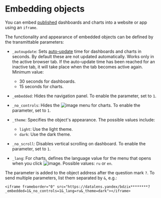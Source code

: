 # Embedding objects

You can embed [published](../concepts/datalens-public.md) dashboards and charts into a website or app using an `iframe`.


The functionality and appearance of embedded objects can be defined by the transmittable parameters:

* `_autoupdate`: Sets [auto-update](./settings.md#auto-update) time for dashboards and charts in seconds. By default these are not updated automatically. Works only in the active browser tab. If the auto-update time has been reached for an inactive tab, it will take place when the tab becomes active again. Minimum value:

   * 30 seconds for dashboards.
   * 15 seconds for charts.

* `_embedded`: Hides the navigation panel. To enable the parameter, set to `1`.
* `_no_controls`: Hides the ![image](../../_assets/console-icons/ellipsis.svg) menu for charts. To enable the parameter, set to `1`.
* `_theme`: Specifies the object's appearance. The possible values include:

   * `light`: Use the light theme.
   * `dark`: Use the dark theme.

* `_no_scroll`: Disables vertical scrolling on dashboard. To enable the parameter, set to `1`.
* `_lang`: For charts, defines the language value for the menu that opens when you click ![image](../../_assets/console-icons/ellipsis.svg). Possible values: `ru` or `en`.

The parameter is added to the object address after the question mark `?`. To send multiple parameters, list them separated by `&`, e.g.:


```
<iframe frameborder="0" src="https://datalens.yandex/bdzix********?_embedded=1&_no_controls=1&_lang=ru&_theme=dark"></iframe>
```

